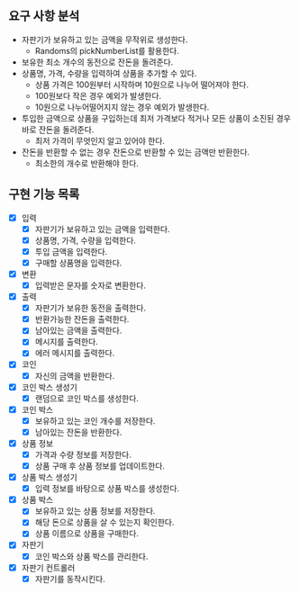## 요구 사항 분석

- 자판기가 보유하고 있는 금액을 무작위로 생성한다.
    - Randoms의 pickNumberList를 활용한다.
- 보유한 최소 개수의 동전으로 잔돈을 돌려준다.
- 상품명, 가격, 수량을 입력하여 상품을 추가할 수 있다.
    - 상품 가격은 100원부터 시작하며 10원으로 나누어 떨어져야 한다.
    - 100원보다 작은 경우 예외가 발생한다.
    - 10원으로 나누어떨어지지 않는 경우 예외가 발생한다.
- 투입한 금액으로 상품을 구입하는데 최저 가격보다 적거나 모든 상품이 소진된 경우 바로 잔돈을 돌려준다.
    - 최저 가격이 무엇인지 알고 있어야 한다.
- 잔돈을 반환할 수 없는 경우 잔돈으로 반환할 수 있는 금액만 반환한다.
    - 최소한의 개수로 반환해야 한다.

## 구현 기능 목록

- [x] 입력
    - [x] 자판기가 보유하고 있는 금액을 입력한다.
    - [x] 상품명, 가격, 수량을 입력한다.
    - [x] 투입 금액을 입력한다.
    - [x] 구매할 상품명을 입력한다.
- [x] 변환
    - [x] 입력받은 문자를 숫자로 변환한다.
- [x] 출력
    - [x] 자판기가 보유한 동전을 출력한다.
    - [x] 반환가능한 잔돈을 출력한다.
    - [x] 남아있는 금액을 출력한다.
    - [x] 메시지를 출력한다.
    - [x] 에러 메시지를 출력한다.
- [x] 코인
    - [x] 자신의 금액을 반환한다.
- [x] 코인 박스 생성기
    - [x] 랜덤으로 코인 박스를 생성한다.
- [x] 코인 박스
    - [x] 보유하고 있는 코인 개수를 저장한다.
    - [x] 남아있는 잔돈을 반환한다.
- [x] 상품 정보
    - [x] 가격과 수량 정보를 저장한다.
    - [x] 상품 구매 후 상품 정보를 업데이트한다.
- [x] 상품 박스 생성기
    - [x] 입력 정보를 바탕으로 상품 박스를 생성한다.
- [x] 상품 박스
    - [x] 보유하고 있는 상품 정보를 저장한다.
    - [x] 해당 돈으로 상품을 살 수 있는지 확인한다.
    - [x] 상품 이름으로 상품을 구매한다.
- [x] 자판기
    - [x] 코인 박스와 상품 박스를 관리한다.
- [x] 자판기 컨트롤러
    - [x] 자판기를 동작시킨다.
